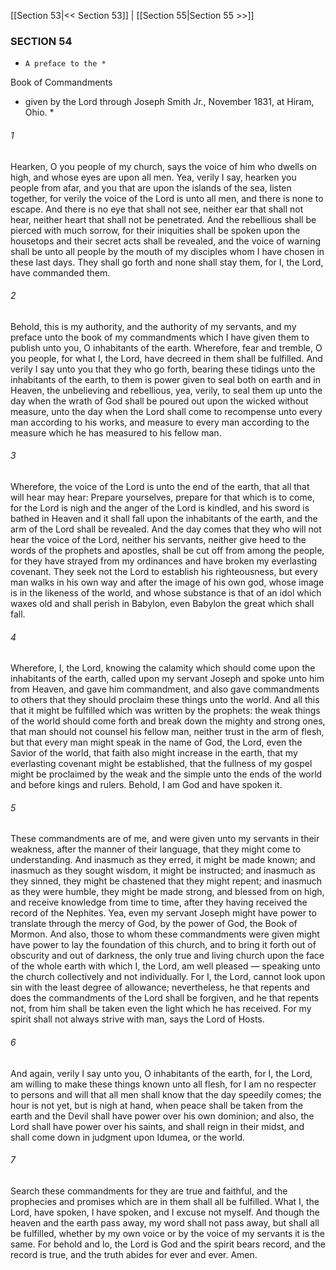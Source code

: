 [[Section 53|<< Section 53]]  |  [[Section 55|Section 55 >>]]

### SECTION 54

*
      A preface to the *
Book of Commandments
* given by the Lord through Joseph Smith Jr., November 1831, at Hiram, Ohio.
    *

###### 1
Hearken, O you people of my church, says the voice of him who dwells on high, and whose eyes are upon all men. Yea, verily I say, hearken you people from afar, and you that are upon the islands of the sea, listen together, for verily the voice of the Lord is unto all men, and there is none to escape. And there is no eye that shall not see, neither ear that shall not hear, neither heart that shall not be penetrated. And the rebellious shall be pierced with much sorrow, for their iniquities shall be spoken upon the housetops and their secret acts shall be revealed, and the voice of warning shall be unto all people by the mouth of my disciples whom I have chosen in these last days. They shall go forth and none shall stay them, for I, the Lord, have commanded them.

###### 2
Behold, this is my authority, and the authority of my servants, and my preface unto the book of my commandments which I have given them to publish unto you, O inhabitants of the earth. Wherefore, fear and tremble, O you people, for what I, the Lord, have decreed in them shall be fulfilled. And verily I say unto you that they who go forth, bearing these tidings unto the inhabitants of the earth, to them is power given to seal both on earth and in Heaven, the unbelieving and rebellious, yea, verily, to seal them up unto the day when the wrath of God shall be poured out upon the wicked without measure, unto the day when the Lord shall come to recompense unto every man according to his works, and measure to every man according to the measure which he has measured to his fellow man.

###### 3
Wherefore, the voice of the Lord is unto the end of the earth, that all that will hear may hear: Prepare yourselves, prepare for that which is to come, for the Lord is nigh and the anger of the Lord is kindled, and his sword is bathed in Heaven and it shall fall upon the inhabitants of the earth, and the arm of the Lord shall be revealed. And the day comes that they who will not hear the voice of the Lord, neither his servants, neither give heed to the words of the prophets and apostles, shall be cut off from among the people, for they have strayed from my ordinances and have broken my everlasting covenant. They seek not the Lord to establish his righteousness, but every man walks in his own way and after the image of his own god, whose image is in the likeness of the world, and whose substance is that of an idol which waxes old and shall perish in Babylon, even Babylon the great which shall fall.

###### 4
Wherefore, I, the Lord, knowing the calamity which should come upon the inhabitants of the earth, called upon my servant Joseph and spoke unto him from Heaven, and gave him commandment, and also gave commandments to others that they should proclaim these things unto the world. And all this that it might be fulfilled which was written by the prophets: the weak things of the world should come forth and break down the mighty and strong ones, that man should not counsel his fellow man, neither trust in the arm of flesh, but that every man might speak in the name of God, the Lord, even the Savior of the world, that faith also might increase in the earth, that my everlasting covenant might be established, that the fullness of my gospel might be proclaimed by the weak and the simple unto the ends of the world and before kings and rulers. Behold, I am God and have spoken it.

###### 5
These commandments are of me, and were given unto my servants in their weakness, after the manner of their language, that they might come to understanding. And inasmuch as they erred, it might be made known; and inasmuch as they sought wisdom, it might be instructed; and inasmuch as they sinned, they might be chastened that they might repent; and inasmuch as they were humble, they might be made strong, and blessed from on high, and receive knowledge from time to time, after they having received the record of the Nephites. Yea, even my servant Joseph might have power to translate through the mercy of God, by the power of God, the Book of Mormon. And also, those to whom these commandments were given might have power to lay the foundation of this church, and to bring it forth out of obscurity and out of darkness, the only true and living church upon the face of the whole earth with which I, the Lord, am well pleased — speaking unto the church collectively and not individually. For I, the Lord, cannot look upon sin with the least degree of allowance; nevertheless, he that repents and does the commandments of the Lord shall be forgiven, and he that repents not, from him shall be taken even the light which he has received. For my spirit shall not always strive with man, says the Lord of Hosts.

###### 6
And again, verily I say unto you, O inhabitants of the earth, for I, the Lord, am willing to make these things known unto all flesh, for I am no respecter to persons and will that all men shall know that the day speedily comes; the hour is not yet, but is nigh at hand, when peace shall be taken from the earth and the Devil shall have power over his own dominion; and also, the Lord shall have power over his saints, and shall reign in their midst, and shall come down in judgment upon Idumea, or the world.

###### 7
Search these commandments for they are true and faithful, and the prophecies and promises which are in them shall all be fulfilled. What I, the Lord, have spoken, I have spoken, and I excuse not myself. And though the heaven and the earth pass away, my word shall not pass away, but shall all be fulfilled, whether by my own voice or by the voice of my servants it is the same. For behold and lo, the Lord is God and the spirit bears record, and the record is true, and the truth abides for ever and ever. Amen.